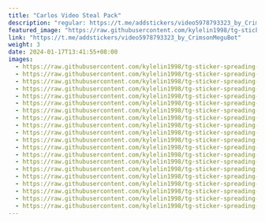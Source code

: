 ```yaml
---
title: "Carlos Video Steal Pack"
description: "regular: https://t.me/addstickers/video5978793323_by_CrimsonMeguBot"
featured_image: "https://raw.githubusercontent.com/kylelin1998/tg-sticker-spreading-worldwide-images/main/img/7ee26f9c-4a96-47b5-a3d0-0556fc56d78a.jpg"
link: "https://t.me/addstickers/video5978793323_by_CrimsonMeguBot"
weight: 3
date: 2024-01-17T13:41:55+08:00
images:
  - https://raw.githubusercontent.com/kylelin1998/tg-sticker-spreading-worldwide-images/main/img/7ee26f9c-4a96-47b5-a3d0-0556fc56d78a.jpg
  - https://raw.githubusercontent.com/kylelin1998/tg-sticker-spreading-worldwide-images/main/img/43e0ca83-858b-4103-b07b-39247deff650.jpg
  - https://raw.githubusercontent.com/kylelin1998/tg-sticker-spreading-worldwide-images/main/img/1b7f0f79-44da-4d0b-9028-8b4fd447e2ef.jpg
  - https://raw.githubusercontent.com/kylelin1998/tg-sticker-spreading-worldwide-images/main/img/47215029-af1f-4c63-ad5f-57829844a9c1.jpg
  - https://raw.githubusercontent.com/kylelin1998/tg-sticker-spreading-worldwide-images/main/img/a1673e7a-f612-459f-bf8c-2b35fd87dc34.jpg
  - https://raw.githubusercontent.com/kylelin1998/tg-sticker-spreading-worldwide-images/main/img/9a360173-b400-4d72-80a6-db80d57abf4d.jpg
  - https://raw.githubusercontent.com/kylelin1998/tg-sticker-spreading-worldwide-images/main/img/f5050261-17b4-4d6e-a360-591ad5482c55.jpg
  - https://raw.githubusercontent.com/kylelin1998/tg-sticker-spreading-worldwide-images/main/img/90e5018f-9f3f-44b5-89fb-4c6bd5c5931d.jpg
  - https://raw.githubusercontent.com/kylelin1998/tg-sticker-spreading-worldwide-images/main/img/3cff473d-1581-4e78-a6a6-e571f929f485.jpg
  - https://raw.githubusercontent.com/kylelin1998/tg-sticker-spreading-worldwide-images/main/img/ef8be385-405b-489a-a874-f9a8566bff21.jpg
  - https://raw.githubusercontent.com/kylelin1998/tg-sticker-spreading-worldwide-images/main/img/2c26b917-63be-412a-bde4-6b08a185067c.jpg
  - https://raw.githubusercontent.com/kylelin1998/tg-sticker-spreading-worldwide-images/main/img/45cdfa23-1851-43d0-ad9d-1e3f39f8dc5e.jpg
  - https://raw.githubusercontent.com/kylelin1998/tg-sticker-spreading-worldwide-images/main/img/682e94b7-53d1-40f3-9a44-982f7e0e28cc.jpg
  - https://raw.githubusercontent.com/kylelin1998/tg-sticker-spreading-worldwide-images/main/img/2f153285-7e78-4ae6-aaba-ef861ba12f89.jpg
  - https://raw.githubusercontent.com/kylelin1998/tg-sticker-spreading-worldwide-images/main/img/2dec0d1e-5d2e-46fb-abff-540d8d99bce2.jpg
  - https://raw.githubusercontent.com/kylelin1998/tg-sticker-spreading-worldwide-images/main/img/d12c9da1-e4b0-467f-90a5-c2e059b64e9b.jpg
  - https://raw.githubusercontent.com/kylelin1998/tg-sticker-spreading-worldwide-images/main/img/c3145af3-c9d5-4312-a6e0-3ac6af6220c5.jpg
  - https://raw.githubusercontent.com/kylelin1998/tg-sticker-spreading-worldwide-images/main/img/f262ece6-7eae-41a0-a074-acc1ef849e8c.jpg
  - https://raw.githubusercontent.com/kylelin1998/tg-sticker-spreading-worldwide-images/main/img/6401ce01-e90f-4a8a-b5f1-2a934f866334.jpg
  - https://raw.githubusercontent.com/kylelin1998/tg-sticker-spreading-worldwide-images/main/img/d1eb5c5f-b4ee-4cbd-b120-93a0d6c8ffe5.jpg
---
```

